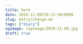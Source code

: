 ```yaml
---
title: here
date: 2019-11-09T19:12:36+0900
slug: entry/change-me
tags: ["diary"]
ogimage: /ogimage/2019-11-09.jpg
draft: true
---
```

